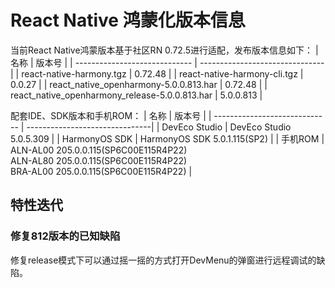 # React Native 鸿蒙化版本信息
当前React Native鸿蒙版本基于社区RN 0.72.5进行适配，发布版本信息如下：
| 名称                          | 版本号                            |
| ----------------------------- | -------------------------------|
| react-native-harmony.tgz        | 0.72.48 |
| react-native-harmony-cli.tgz    | 0.0.27 |
| react_native_openharmony-5.0.0.813.har                          | 0.72.48 |
| react_native_openharmony_release-5.0.0.813.har                  | 5.0.0.813 |

配套IDE、SDK版本和手机ROM：
| 名称                          | 版本号                            |
| ----------------------------- | -------------------------------|
| DevEco Studio     | DevEco Studio 5.0.5.309 |
| HarmonyOS SDK     | HarmonyOS SDK 5.0.1.115(SP2) |
| 手机ROM           | ALN-AL00 205.0.0.115(SP6C00E115R4P22) <br> ALN-AL80 205.0.0.115(SP6C00E115R4P22) <br> BRA-AL00 205.0.0.115(SP6C00E115R4P22) |



## 特性迭代

### 修复812版本的已知缺陷
修复release模式下可以通过摇一摇的方式打开DevMenu的弹窗进行远程调试的缺陷。